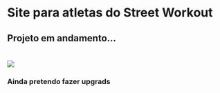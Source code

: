 # Site para atletas do Street Workout 
## Projeto em andamento... 

<h1 aling="center"> 
  <img src="https://arnoldsouthamerica.com.br/wp-content/uploads/2020/02/street-workout.jpg">  
</h1>

### Ainda pretendo fazer upgrads
